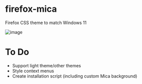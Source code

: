 # firefox-mica
Firefox CSS theme to match Windows 11

![image](https://user-images.githubusercontent.com/33189136/153510744-52faefda-cd11-44b0-b7b9-3d4c273a01cc.png)

# To Do
- Support light theme/other themes
- Style context menus
- Create installation script (including custom Mica background)
